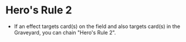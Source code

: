 # Hero's Rule 2

*   If an effect targets card(s) on the field and also targets card(s) in the Graveyard, you can chain "Hero's Rule 2".
